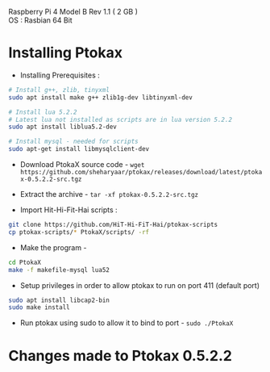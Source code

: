 Raspberry Pi 4 Model B Rev 1.1 ( 2 GB ) \
OS : Rasbian 64 Bit

# Installing Ptokax

- Installing Prerequisites : 

```bash
# Install g++, zlib, tinyxml
sudo apt install make g++ zlib1g-dev libtinyxml-dev

# Install lua 5.2.2
# Latest lua not installed as scripts are in lua version 5.2.2
sudo apt install liblua5.2-dev

# Install mysql - needed for scripts
sudo apt-get install libmysqlclient-dev
```

- Download PtokaX source code - 
`wget https://github.com/sheharyaar/ptokax/releases/download/latest/ptokax-0.5.2.2-src.tgz`

- Extract the archive -
`tar -xf ptokax-0.5.2.2-src.tgz`

- Import Hit-Hi-Fit-Hai scripts : 

```bash
git clone https://github.com/HiT-Hi-FiT-Hai/ptokax-scripts
cp ptokax-scripts/* PtokaX/scripts/ -rf
```

- Make the program - 
```bash
cd PtokaX
make -f makefile-mysql lua52
```

- Setup privileges in order to allow ptokax to run on port 411 (default port)
```bash
sudo apt install libcap2-bin
sudo make install
```

- Run ptokax using sudo to allow it to bind to port - `sudo ./PtokaX`

# Changes made to Ptokax 0.5.2.2


